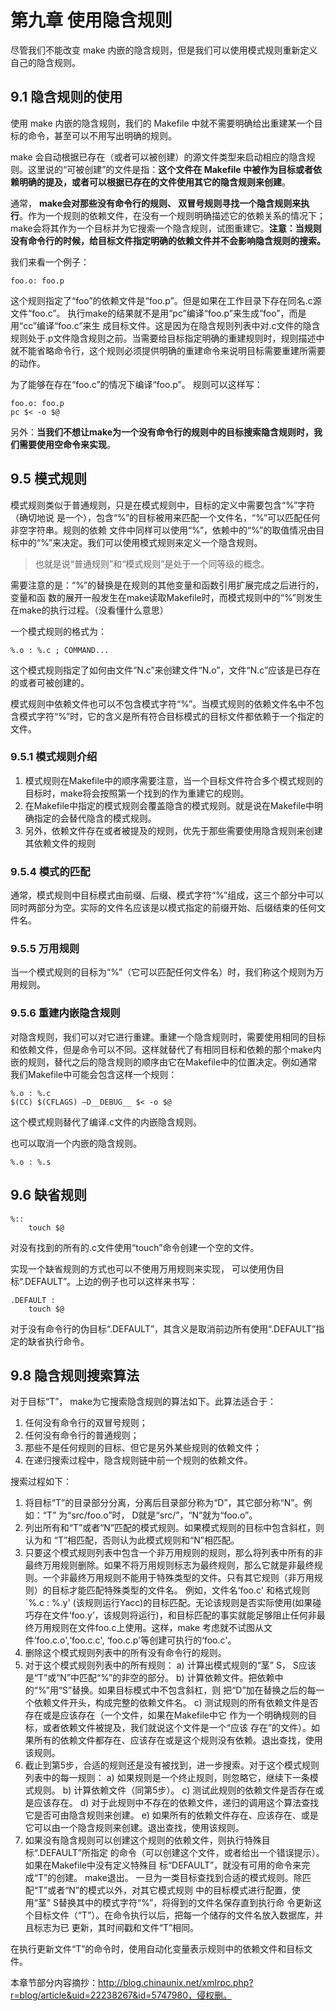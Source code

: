 # 第九章 使用隐含规则

尽管我们不能改变 make 内嵌的隐含规则，但是我们可以使用模式规则重新定义自己的隐含规则。

## 9.1 隐含规则的使用

使用 make 内嵌的隐含规则，我们的 Makefile 中就不需要明确给出重建某一个目标的命令，甚至可以不用写出明确的规则。

make 会自动根据已存在（或者可以被创建）的源文件类型来启动相应的隐含规则。这里说的“可被创建”的文件是指：**这个文件在 Makefile 中被作为目标或者依赖明确的提及，或者可以根据已存在的文件使用其它的隐含规则来创建**。

通常， **make会对那些没有命令行的规则、 双冒号规则寻找一个隐含规则来执行**。作为一个规则的依赖文件，在没有一个规则明确描述它的依赖关系的情况下； make会将其作为一个目标并为它搜索一个隐含规则，试图重建它。**注意：当规则没有命令行的时候，给目标文件指定明确的依赖文件并不会影响隐含规则的搜索。**

我们来看一个例子：

	foo.o: foo.p

这个规则指定了“foo”的依赖文件是“foo.p”。但是如果在工作目录下存在同名.c源文件“foo.c”。
执行make的结果就不是用“pc”编译“foo.p”来生成“foo”，而是用“cc”编译“foo.c”来生
成目标文件。这是因为在隐含规则列表中对.c文件的隐含规则处于.p文件隐含规则之前。当需要给目标指定明确的重建规则时，规则描述中就不能省略命令行，这个规则必须提供明确的重建命令来说明目标需要重建所需要的动作。

为了能够在存在“foo.c”的情况下编译“foo.p”。
规则可以这样写：

	foo.o: foo.p
	pc $< -o $@

另外：**当我们不想让make为一个没有命令行的规则中的目标搜索隐含规则时，我们需要使用空命令来实现**。

## 9.5 模式规则

模式规则类似于普通规则，只是在模式规则中，目标的定义中需要包含“%”字符（确切地说
是一个），包含“%”的目标被用来匹配一个文件名，“%”可以匹配任何非空字符串。规则的依赖
文件中同样可以使用“%”，依赖中的“%”的取值情况由目标中的“%”来决定。我们可以使用模式规则来定义一个隐含规则。

> 也就是说“普通规则”和“模式规则”是处于一个同等级的概念。


需要注意的是：“%”的替换是在规则的其他变量和函数引用扩展完成之后进行的，变量和函
数的展开一般发生在make读取Makefile时，而模式规则中的“%”则发生在make的执行过程。（没看懂什么意思）

一个模式规则的格式为：

	%.o : %.c ; COMMAND...

这个模式规则指定了如何由文件“N.c”来创建文件“N.o”，文件“N.c”应该是已存在的或者可被创建的。

模式规则中依赖文件也可以不包含模式字符“%”。当模式规则的依赖文件名中不包含模式字符“%”时，它的含义是所有符合目标模式的目标文件都依赖于一个指定的文件。

### 9.5.1 模式规则介绍

1. 模式规则在Makefile中的顺序需要注意，当一个目标文件符合多个模式规则的目标时，make将会按照第一个找到的作为重建它的规则。
2. 在Makefile中指定的模式规则会覆盖隐含的模式规则。就是说在Makefile中明确指定的会替代隐含的模式规则。
3. 另外，依赖文件存在或者被提及的规则，优先于那些需要使用隐含规则来创建其依赖文件的规则

### 9.5.4 模式的匹配

通常，模式规则中目标模式由前缀、后缀、模式字符“%”组成，这三个部分中可以同时两部分为空。实际的文件名应该是以模式指定的前缀开始、后缀结束的任何文件名。

### 9.5.5 万用规则

当一个模式规则的目标为“%”（它可以匹配任何文件名）时，我们称这个规则为万用规则。

### 9.5.6 重建内嵌隐含规则

对隐含规则，我们可以对它进行重建。重建一个隐含规则时，需要使用相同的目标和依赖文件，但是命令可以不同。这样就替代了有相同目标和依赖的那个make内嵌的规则，替代之后的隐含规则的顺序由它在Makefile中的位置决定。例如通常我们Makefile中可能会包含这样一个规则：

	%.o : %.c
	$(CC) $(CFLAGS) –D__DEBUG__ $< -o $@

这个模式规则替代了编译.c文件的内嵌隐含规则。

也可以取消一个内嵌的隐含规则。

	%.o : %.s

## 9.6 缺省规则

	%::
		touch $@
对没有找到的所有的.c文件使用“touch”命令创建一个空的文件。

实现一个缺省规则的方式也可以不使用万用规则来实现， 可以使用伪目标“.DEFAULT”。上边的例子也可以这样来书写：

	.DEFAULT :
		touch $@
对于没有命令行的伪目标“.DEFAULT”，其含义是取消前边所有使用“.DEFAULT”指定的缺省执行命令。

## 9.8 隐含规则搜索算法

对于目标“T”， make为它搜索隐含规则的算法如下。此算法适合于： 

1. 任何没有命令行的双冒号规则； 
2. 任何没有命令行的普通规则； 
3. 那些不是任何规则的目标、但它是另外某些规则的依赖文件； 
4. 在递归搜索过程中，隐含规则链中前一个规则的依赖文件。

搜索过程如下：

1. 将目标“T”的目录部分分离，分离后目录部分称为“D”，其它部分称“N”。例如：“T”
为“src/foo.o”时， D就是“src/”，“N”就为“foo.o”。
2. 列出所有和“T”或者“N”匹配的模式规则。如果模式规则的目标中包含斜杠，则认为和
“T”相匹配，否则认为此模式规则和“N”相匹配。
3. 只要这个模式规则列表中包含一个非万用规则的规则，那么将列表中所有的非最终万用规则删除。如果不将万用规则标志为最终规则，那么它就是非最终规则。一个非最终万用规则不能用于特殊类型的文件。只有其它规则（非万用规则）的目标才能匹配特殊类型的文件名。 
例如，文件名‘foo.c' 和格式规则 `%.c : %.y' (该规则运行Yacc)的目标匹配。无论该规则是否实际使用(如果碰巧存在文件‘foo.y’，该规则将运行)，和目标匹配的事实就能足够阻止任何非最终万用规则在文件foo.c上使用。这样，make 考虑就不试图从文件‘foo.c.o',‘foo.c.c', ‘foo.c.p'等创建可执行的‘foo.c'。
4. 删除这个模式规则列表中的所有没有命令行的规则。
5. 对于这个模式规则列表中的所有规则：
a) 计算出模式规则的“茎” S， S应该是“T”或“N”中匹配“%”的非空的部分。
b) 计算依赖文件。把依赖中的“%”用“S”替换。如果目标模式中不包含斜杠，则
把“D”加在替换之后的每一个依赖文件开头，构成完整的依赖文件名。
c) 测试规则的所有依赖文件是否存在或是应该存在（一个文件，如果在Makefile中它
作为一个明确规则的目标，或者依赖文件被提及，我们就说这个文件是一个“应该
存在”的文件）。如果所有的依赖文件都存在、应该存在或是这个规则没有依赖。退出查找，使用该规则。 
6. 截止到第5步，合适的规则还是没有被找到，进一步搜索。对于这个模式规则列表中的每一规则：
a) 如果规则是一个终止规则，则忽略它，继续下一条模式规则。
b) 计算依赖文件（同第5步）。
c) 测试此规则的依赖文件是否存在或是应该存在。
d) 对于此规则中不存在的依赖文件，递归的调用这个算法查找它是否可由隐含规则来创建。
e) 如果所有的依赖文件存在、应该存在、或是它可以由一个隐含规则来创建。退出查找，使用该规则。
7. 如果没有隐含规则可以创建这个规则的依赖文件，则执行特殊目标“.DEFAULT”所指定
的命令（可以创建这个文件，或者给出一个错误提示）。如果在Makefile中没有定义特殊目
标“DEFAULT”，就没有可用的命令来完成“T”的创建。 make退出。
一旦为一类目标查找到合适的模式规则。除匹配“T”或者“N”的模式以外，对其它模式规则
中的目标模式进行配置，使用“茎” S替换其中的模式字符“%”，将得到的文件名保存直到执行命
令更新这个目标文件（“T”）。在命令执行以后，把每一个储存的文件名放入数据库，并且标志为已
更新，其时间戳和文件“T”相同。

在执行更新文件“T”的命令时，使用自动化变量表示规则中的依赖文件和目标文件。



本章节部分内容摘抄：http://blog.chinaunix.net/xmlrpc.php?r=blog/article&uid=22238267&id=5747980，侵权删。